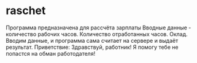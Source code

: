 # raschet
Программа предназначена для рассчёта зарплаты
Вводные данные - количество рабочих часов. Количество отработанных часов. Оклад. 
Вводим данные, и программа сама считает на сервере и выдаёт результат.
Приветствие: Здравствуй, работник! Я помогу тебе не попастся на обман работодателя!
